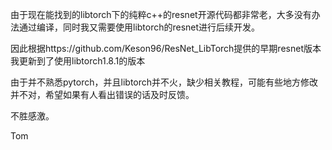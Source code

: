 由于现在能找到的libtorch下的纯粹c++的resnet开源代码都非常老，大多没有办法通过编译，同时我又需要使用libtorch的resnet进行后续开发。

因此根据https://github.com/Keson96/ResNet_LibTorch提供的早期resnet版本我更新到了使用libtorch1.8.1的版本

由于并不熟悉pytorch，并且libtorch并不火，缺少相关教程，可能有些地方修改并不对，希望如果有人看出错误的话及时反馈。

不胜感激。

Tom
